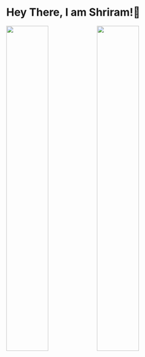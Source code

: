 # Hey There, I am Shriram!👋
<img align = "left" width= 47% src="https://github-readme-stats.vercel.app/api?username=Shr1ramN&show_icons=true&theme=transparent" />
<img align = "left" width= 47% src="https://github-readme-stats.vercel.app/api/top-langs/?username=Shr1ramN&layout=compact" />
